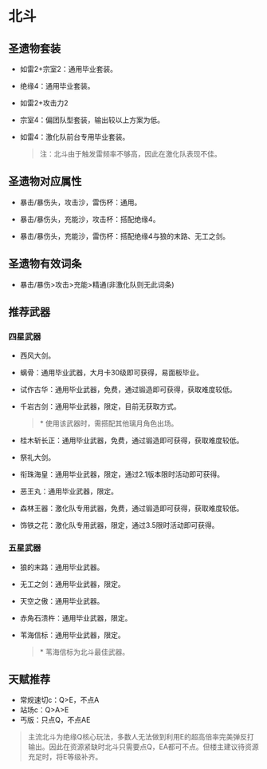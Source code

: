 # 北斗

## 圣遗物套装  

- 如雷2+宗室2：通用毕业套装。  

- 绝缘4：通用毕业套装。  

- 如雷2+攻击力2  

- 宗室4：偏团队型套装，输出较以上方案为低。  

- 如雷4：激化队前台专用毕业套装。  

  > 注：北斗由于触发雷频率不够高，因此在激化队表现不佳。  

## 圣遗物对应属性  

- 暴击/暴伤头，攻击沙，雷伤杯：通用。  

- 暴击/暴伤头，充能沙，攻击杯：搭配绝缘4。  

- 暴击/暴伤头，充能沙，雷伤杯：搭配绝缘4与狼的末路、无工之剑。  

## 圣遗物有效词条  

- 暴击/暴伤>攻击>充能>精通(非激化队则无此词条)  

## 推荐武器  

### 四星武器  

- 西风大剑。  

- 螭骨：通用毕业武器，大月卡30级即可获得，易面板毕业。  

- 试作古华：通用毕业武器，免费，通过锻造即可获得，获取难度较低。  

- 千岩古剑：通用毕业武器，限定，目前无获取方式。  

  > \* 使用该武器时，需搭配其他璃月角色出场。  

- 桂木斩长正：通用毕业武器，免费，通过锻造即可获得，获取难度较低。  

- 祭礼大剑。  

- 衔珠海皇：通用毕业武器，限定，通过2.1版本限时活动即可获得。  

- 恶王丸：通用毕业武器，限定。  

- 森林王器：激化队专用武器，免费，通过锻造即可获得，获取难度较低。  

- 饰铁之花：激化队专用武器，限定，通过3.5限时活动即可获得。  

### 五星武器  

- 狼的末路：通用毕业武器。  

- 无工之剑：通用毕业武器，限定。  

- 天空之傲：通用毕业武器。  

- 赤角石溃杵：通用毕业武器，限定。  

- 苇海信标：通用毕业武器，限定。  

  > \* 苇海信标为北斗最佳武器。

## 天赋推荐  

- 常规速切c：Q>E，不点A  
- 站场c：Q>A>E  
- 丐版：只点Q，不点AE  

> 主流北斗为绝缘Q核心玩法，多数人无法做到利用E的超高倍率完美弹反打输出。因此在资源紧缺时北斗只需要点Q，EA都可不点。但楼主建议待资源充足时，将E等级补齐。  
